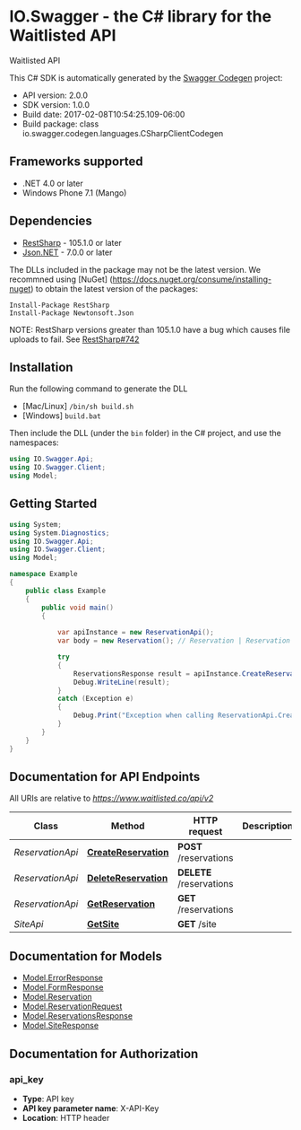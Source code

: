 # IO.Swagger - the C# library for the Waitlisted API

Waitlisted API

This C# SDK is automatically generated by the [Swagger Codegen](https://github.com/swagger-api/swagger-codegen) project:

- API version: 2.0.0
- SDK version: 1.0.0
- Build date: 2017-02-08T10:54:25.109-06:00
- Build package: class io.swagger.codegen.languages.CSharpClientCodegen

## Frameworks supported
- .NET 4.0 or later
- Windows Phone 7.1 (Mango)

## Dependencies
- [RestSharp](https://www.nuget.org/packages/RestSharp) - 105.1.0 or later
- [Json.NET](https://www.nuget.org/packages/Newtonsoft.Json/) - 7.0.0 or later

The DLLs included in the package may not be the latest version. We recommned using [NuGet] (https://docs.nuget.org/consume/installing-nuget) to obtain the latest version of the packages:
```
Install-Package RestSharp
Install-Package Newtonsoft.Json
```

NOTE: RestSharp versions greater than 105.1.0 have a bug which causes file uploads to fail. See [RestSharp#742](https://github.com/restsharp/RestSharp/issues/742)

## Installation
Run the following command to generate the DLL
- [Mac/Linux] `/bin/sh build.sh`
- [Windows] `build.bat`

Then include the DLL (under the `bin` folder) in the C# project, and use the namespaces:
```csharp
using IO.Swagger.Api;
using IO.Swagger.Client;
using Model;
```

## Getting Started

```csharp
using System;
using System.Diagnostics;
using IO.Swagger.Api;
using IO.Swagger.Client;
using Model;

namespace Example
{
    public class Example
    {
        public void main()
        {
            
            var apiInstance = new ReservationApi();
            var body = new Reservation(); // Reservation | Reservation Data

            try
            {
                ReservationsResponse result = apiInstance.CreateReservation(body);
                Debug.WriteLine(result);
            }
            catch (Exception e)
            {
                Debug.Print("Exception when calling ReservationApi.CreateReservation: " + e.Message );
            }
        }
    }
}
```

<a name="documentation-for-api-endpoints"></a>
## Documentation for API Endpoints

All URIs are relative to *https://www.waitlisted.co/api/v2*

Class | Method | HTTP request | Description
------------ | ------------- | ------------- | -------------
*ReservationApi* | [**CreateReservation**](docs/ReservationApi.md#createreservation) | **POST** /reservations | 
*ReservationApi* | [**DeleteReservation**](docs/ReservationApi.md#deletereservation) | **DELETE** /reservations | 
*ReservationApi* | [**GetReservation**](docs/ReservationApi.md#getreservation) | **GET** /reservations | 
*SiteApi* | [**GetSite**](docs/SiteApi.md#getsite) | **GET** /site | 


<a name="documentation-for-models"></a>
## Documentation for Models

 - [Model.ErrorResponse](docs/ErrorResponse.md)
 - [Model.FormResponse](docs/FormResponse.md)
 - [Model.Reservation](docs/Reservation.md)
 - [Model.ReservationRequest](docs/ReservationRequest.md)
 - [Model.ReservationsResponse](docs/ReservationsResponse.md)
 - [Model.SiteResponse](docs/SiteResponse.md)


## Documentation for Authorization

### api_key

- **Type**: API key
- **API key parameter name**: X-API-Key
- **Location**: HTTP header

